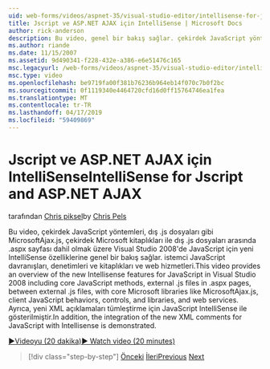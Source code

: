 ```yaml
---
uid: web-forms/videos/aspnet-35/visual-studio-editor/intellisense-for-jscript-and-aspnet-ajax
title: Jscript ve ASP.NET AJAX için IntelliSense | Microsoft Docs
author: rick-anderson
description: Bu video, genel bir bakış sağlar. çekirdek JavaScript yöntemleri dahil olmak üzere Visual Studio 2008'de JavaScript için yeni IntelliSense özelliklerini dış .js dosyaları i...
ms.author: riande
ms.date: 11/15/2007
ms.assetid: 9d490341-f228-432e-a386-e6e51476c165
msc.legacyurl: /web-forms/videos/aspnet-35/visual-studio-editor/intellisense-for-jscript-and-aspnet-ajax
msc.type: video
ms.openlocfilehash: be9719fa00f381b76236b964eb14f070c7b0f2bc
ms.sourcegitcommit: 0f1119340e4464720cfd16d0ff15764746ea1fea
ms.translationtype: MT
ms.contentlocale: tr-TR
ms.lasthandoff: 04/17/2019
ms.locfileid: "59409869"
---
```

# <a name="intellisense-for-jscript-and-aspnet-ajax"></a><span data-ttu-id="57855-103">Jscript ve ASP.NET AJAX için IntelliSense</span><span class="sxs-lookup"><span data-stu-id="57855-103">IntelliSense for Jscript and ASP.NET AJAX</span></span>

<span data-ttu-id="57855-104">tarafından [Chris piksel](https://twitter.com/chrispels)</span><span class="sxs-lookup"><span data-stu-id="57855-104">by [Chris Pels](https://twitter.com/chrispels)</span></span>

<span data-ttu-id="57855-105">Bu video, çekirdek JavaScript yöntemleri, dış .js dosyaları gibi MicrosoftAjax.js, çekirdek Microsoft kitaplıkları ile dış .js dosyaları arasında .aspx sayfası dahil olmak üzere Visual Studio 2008'de JavaScript için yeni IntelliSense özelliklerine genel bir bakış sağlar. istemci JavaScript davranışları, denetimleri ve kitaplıkları ve web hizmetleri.</span><span class="sxs-lookup"><span data-stu-id="57855-105">This video provides an overview of the new Intellisense features for JavaScript in Visual Studio 2008 including core JavaScript methods, external .js files in .aspx pages, between external .js files, with core Microsoft libraries like MicrosoftAjax.js, client JavaScript behaviors, controls, and libraries, and web services.</span></span> <span data-ttu-id="57855-106">Ayrıca, yeni XML açıklamaları tümleştirme için JavaScript IntelliSense ile gösterilmiştir.</span><span class="sxs-lookup"><span data-stu-id="57855-106">In addition, the integration of the new XML comments for JavaScript with Intellisense is demonstrated.</span></span>

[<span data-ttu-id="57855-107">&#9654;Videoyu (20 dakika)</span><span class="sxs-lookup"><span data-stu-id="57855-107">&#9654; Watch video (20 minutes)</span></span>](https://channel9.msdn.com/Blogs/ASP-NET-Site-Videos/intellisense-for-jscript-and-aspnet-ajax)

> [!div class="step-by-step"]
> <span data-ttu-id="57855-108">[Önceki](multi-targeting-support-in-visual-studio-2008.md)
> [İleri](quick-tour-of-the-visual-studio-2008-integrated-development-environment.md)</span><span class="sxs-lookup"><span data-stu-id="57855-108">[Previous](multi-targeting-support-in-visual-studio-2008.md)
[Next](quick-tour-of-the-visual-studio-2008-integrated-development-environment.md)</span></span>
